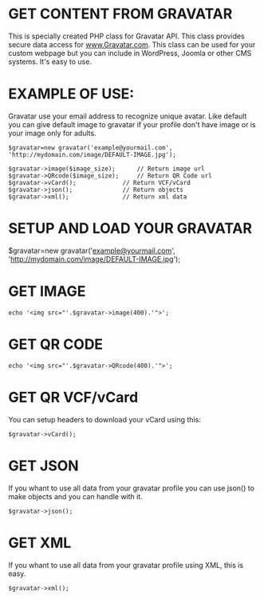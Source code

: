 GET CONTENT FROM GRAVATAR
========

This is specially created PHP class for Gravatar API. This class provides secure data access for www.Gravatar.com.
This class can be used for your custom webpage but you can include in WordPress, Joomla or other CMS systems.
It's easy to use.

EXAMPLE OF USE:
========
Gravatar use your email address to recognize unique avatar. Like default you can give default image to gravatar if your profile don't have image or is your image only for adults.

    $gravatar=new gravatar('example@yourmail.com', 'http://mydomain.com/image/DEFAULT-IMAGE.jpg');
	
	$gravatar->image($image_size);		// Return image url
	$gravatar->QRcode($image_size);	    // Return QR Code url
	$gravatar->vCard();	    		// Return VCF/vCard
	$gravatar->json(); 	    		// Return objects
	$gravatar->xml(); 				// Return xml data

SETUP AND LOAD YOUR GRAVATAR
========
$gravatar=new gravatar('example@yourmail.com', 'http://mydomain.com/image/DEFAULT-IMAGE.jpg');

GET IMAGE
========

    echo '<img src="'.$gravatar->image(400).'">';
    
GET QR CODE
========

    echo '<img src="'.$gravatar->QRcode(400).'">';
    
GET QR VCF/vCard
========
You can setup headers to download your vCard using this:

    $gravatar->vCard();
    
GET JSON
========
If you whant to use all data from your gravatar profile you can use json() to make objects and you can handle with it.

    $gravatar->json();
    
GET XML
========
If you whant to use all data from your gravatar profile using XML, this is easy.

    $gravatar->xml();
